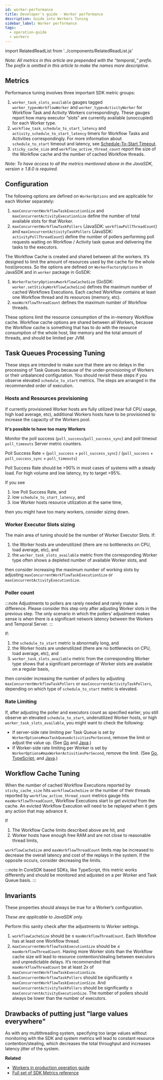 ```yaml
---
id: worker-performance
title: Developer's guide - Worker performance
description: Guide into Workers Tuning
sidebar_label: Worker performance
tags:
  - operation-guide
  - workers
---
```


import RelatedReadList from '../components/RelatedReadList.js'

_Note: All metrics in this article are prepended with the “temporal\_” prefix. The prefix is omitted in this article to make the names more descriptive._

## Metrics

Performance tuning involves three important SDK metric groups:

1. `worker_task_slots_available` gauges tagged `worker_type=WorkflowWorker` and `worker_type=ActivityWorker` for Workflow Task and Activity Workers correspondingly. These gauges report how many executor “slots” are currently available (unoccupied) for each Worker type.
2. `workflow_task_schedule_to_start_latency` and `activity_schedule_to_start_latency` timers for Workflow Tasks and Activities correspondingly. For more information about `schedule_to_start` timeout and latency, see [Schedule-To-Start Timeout](/activities#schedule-to-start-timeout).
3. `sticky_cache_size` and `workflow_active_thread_count` report the size of the Workflow cache and the number of cached Workflow threads.

_Note: To have access to all the metrics mentioned above in the JavaSDK, version ≥ 1.8.0 is required._

## Configuration

The following options are defined on `WorkerOptions` and are applicable for each Worker separately:

1. `maxConcurrentWorkflowTaskExecutionSize` and `maxConcurrentActivityExecutionSize` define the number of total available slots for that Worker.
2. `maxConcurrentWorkflowTaskPollers` (JavaSDK: `workflowPollThreadCount`) and `maxConcurrentActivityTaskPollers` (JavaSDK: `activityPollThreadCount`) define the number of pollers performing poll requests waiting on Workflow / Activity task queue and delivering the tasks to the executors.

The Workflow Cache is created and shared between all the workers. It’s designed to limit the amount of resources used by the cache for the whole host/process. So the options are defined on `WorkerFactoryOptions` in JavaSDK and in `worker` package in GoSDK:

1. `WorkerFactoryOptions#workflowCacheSize` (GoSDK: `worker.setStickyWorkflowCacheSize`) defines the maximum number of cached Workflows Executions. Each cached Workflow contains at least one Workflow thread and its resources (memory, etc).
2. `maxWorkflowThreadCount` defines the maximum number of Workflow threads.

These options limit the resource consumption of the in-memory Workflow cache. Workflow cache options are shared between all Workers, because the Workflow cache is something that has to do with the resource consumption of the whole host, like memory and the total amount of threads, and should be limited per JVM.

## Task Queues Processing Tuning

These steps are intended to make sure that there are no delays in the processing of Task Queues because of the under-provisioning of Workers or their unbalanced configuration.
You should revisit these steps if you observe elevated `schedule_to_start` metrics.
The steps are arranged in the recommended order of execution.

### Hosts and Resources provisioning

If currently provisioned Worker hosts are fully utilized (near full CPU usage, high load average, etc), additional Workers hosts have to be provisioned to increase the capacity of the Workers pool.

**It's possible to have too many Workers**

Monitor the poll success (`poll_success`/`poll_success_sync`) and poll timeout `poll_timeouts` Server metric counters.

Poll Success Rate = (`poll_success` + `poll_success_sync`) / (`poll_success` + `poll_success_sync` + `poll_timeouts`)

Poll Success Rate should be >90% in most cases of systems with a steady load. For high volume and low latency, try to target >95%.

If you see

1. low Poll Success Rate, and
2. low `schedule_to_start_latency`, and
3. low Worker hosts resource utilization at the same time,

then you might have too many workers, consider sizing down.

### Worker Executor Slots sizing

The main area of tuning should be the number of Worker Executor Slots. If:

1. the Worker hosts are underutilized (there are no bottlenecks on CPU, load average, etc), and
2. the `worker_task_slots_available` metric from the corresponding Worker type often shows a depleted number of available Worker slots, and

then consider increasing the maximum number of working slots by adjusting `maxConcurrentWorkflowTaskExecutionSize` or `maxConcurrentActivityExecutionSize`.

### Poller count

:::note
Adjustments to pollers are rarely needed and rarely make a difference. Please consider this step only after adjusting Worker slots in the previous step. The only scenario in which the pollers’ adjustment makes sense is when there is a significant network latency between the Workers and Temporal Server.
:::

If:

1. the `schedule_to_start` metric is abnormally long, and
2. the Worker hosts are underutilized (there are no bottlenecks on CPU, load average, etc), and
3. `worker_task_slots_available` metric from the corresponding Worker type shows that a significant percentage of Worker slots are available on a regular basis,

then consider increasing the number of pollers by adjusting `maxConcurrentWorkflowTaskPollers` or `maxConcurrentActivityTaskPollers`, depending on which type of `schedule_to_start` metric is elevated.

### Rate Limiting

If, after adjusting the poller and executors count as specified earlier, you still observe an elevated `schedule_to_start`, underutilized Worker hosts, or high `worker_task_slots_available`, you might want to check the following:

- If server-side rate limiting per Task Queue is set by `WorkerOptions#maxTaskQueueActivitiesPerSecond`, remove the limit or adjust the value up. (See [Go](https://legacy-documentation-sdks.temporal.io/go/how-to-set-workeroptions-in-go/#taskqueueactivitiespersecond) and [Java](https://www.javadoc.io/doc/io.temporal/temporal-sdk/latest/io/temporal/worker/WorkerOptions.Builder.html).)
- If Worker-side rate limiting per Worker is set by `WorkerOptions#maxWorkerActivitiesPerSecond`, remove the limit. (See [Go](https://legacy-documentation-sdks.temporal.io/go/how-to-set-workeroptions-in-go/#workeractivitiespersecond), [TypeScript](https://typescript.temporal.io/api/interfaces/worker.WorkerOptions#maxconcurrentactivitytaskexecutions), and [Java](https://www.javadoc.io/doc/io.temporal/temporal-sdk/latest/io/temporal/worker/WorkerOptions.Builder.html).)

## Workflow Cache Tuning

When the number of cached Workflow Executions reported by `sticky_cache_size` hits `workflowCacheSize` or the number of their threads reported by `workflow_active_thread_count` metrics gauge hits `maxWorkflowThreadCount`, Workflow Executions start to get _evicted_ from the cache.
An evicted Workflow Execution will need to be replayed when it gets any action that may advance it.

If

1. The Workflow Cache limits described above are hit, and
2. Worker hosts have enough free RAM and are not close to reasonable thread limits,

`workflowCacheSize` and `maxWorkflowThreadCount` limits may be increased to decrease the overall latency and cost of the replays in the system. If the opposite occurs, consider decreasing the limits.

:::note
In CoreSDK based SDKs, like TypeScript, this metric works differently and should be monitored and adjusted on a per Worker and Task Queue basis.
:::

## Invariants

These properties should always be true for a Worker’s configuration.

_These are applicable to JavaSDK only._

Perform this sanity check after the adjustments to Worker settings.

1. `workflowCacheSize` should be ≤ `maxWorkflowThreadCount`. Each Workflow has at least one Workflow thread.
2. `maxConcurrentWorkflowTaskExecutionSize` should be ≤ `maxWorkflowThreadCount`. Having more Worker slots than the Workflow cache size will lead to resource contention/stealing between executors and unpredictable delays. It’s recommended that `maxWorkflowThreadCount` be at least 2x of `maxConcurrentWorkflowTaskExecutionSize`.
3. `maxConcurrentWorkflowTaskPollers` should be significantly ≤ `maxConcurrentWorkflowTaskExecutionSize`. And `maxConcurrentActivityTaskPollers` should be significantly ≤ `maxConcurrentActivityExecutionSize`. The number of pollers should always be lower than the number of executors.

## Drawbacks of putting just "large values everywhere"

As with any multithreading system, specifying too large values without monitoring with the SDK and system metrics will lead to constant resource contention/stealing, which decreases the total throughput and increases latency jitter of the system.

**Related**

- [Workers in production operation guide](https://temporal.io/blog/workers-in-production)
- [Full set of SDK Metrics reference](/references/sdk-metrics)
